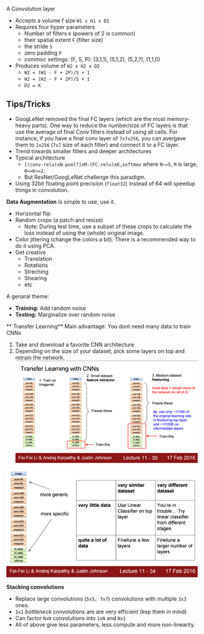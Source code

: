 A Convolution layer
* Accepts a volume f size `W1 x H1 x D1`
* Requires four hyper parameters
   * Number of filters `K` (powers of 2 is common)
   * their spatial extent `F` (filter size)
   * the stride `S` 
   * zero padding  `P`
   * commoc settings: (F, S, P): (3,1,1), (5,1,2), (5,2,?), (1,1,0)
* Produces volume of `W2 x H2 x D2` 
   * `W2 = (W1 - F + 2P)/S + 1`
   * `H2 = (H2 - F + 2P)/S + 1`
   * `D2 = K`
   
Tips/Tricks
-----------
* GoogLeNet removed the final FC layers (which are the most memory-heavy parts). One way to reduce the number/size of FC layers is that use the average of final Conv filters instead of using all cells. For instance, if you have a final conv layer of `7x7x256`, you can avergave them to `1x256` (`7x7` size of each filter) and connect it to a FC layer. 
* Trend towards smaller filters and deeper architectures 
* Typical architecture
   * `[(conv-relu)xN-pool?]xM-(FC-relu)xK,softmax` where `N~=5`, `M` is large, `0<=K<=2`.
   * But ResNet/GoogLeNet challenge this paradigm.
* Using 32bit floating point precision (`float32`) instead of 64 will speedup things in convolution. 
   
**Data Augmentation**
Is simple to use, use it. 
   * Horizontal flip 
   * Random crops (a patch and resize)
      * Note: During test time, use a subset of these crops to calculate the loss instead of using the (whole) original image. 
   * Color jittering (change the colors a bit). There is a recommended way to do it using PCA. 
   * Get creative
      * Translation
      * Rotations
      * Streching 
      * Shearing
      * etc 
 
A genaral theme: 
   * **Training:** Add random noise 
   * **Testing:** Marginalize over random noise 
   
** Transfer Learning**
Main advantage: You dont need many data to train CNNs 
1. Take and download a favorite CNN architecture
2. Depending on the size of your dataset, pick some layers on top and retrain the network. 
![Transfer Learning](https://raw.githubusercontent.com/spartonia/MLNotes/master/static/transferLearning.png "Transfer learning guide.")

![Transfer Learning How to](https://raw.githubusercontent.com/spartonia/MLNotes/master/static/TransferLearningHowto.png "Transfer learning guide 2.")

**Stacking convolutions**
* Replace large convolutions (`5x5, 7x7`) convolutions with multiple `3x3` ones. 
* `1x1` *bottleneck* convolutions are are very efficient (kep them in mind) 
* Can factor `NxN` convolutions into `1xN` and `Nx1`
* All of above give less parameters, less compute and more non-linearity. 

      
   
